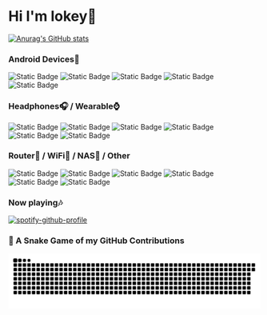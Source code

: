 # Hi I'm lokey👋

[![Anurag's GitHub stats](https://github-readme-stats.vercel.app/api?username=lokey0905&theme=tokyonight)](https://github.com/anuraghazra/github-readme-stats)

### Android Devices📱

![Static Badge](https://img.shields.io/badge/SAMSUNG%20Galaxy%20S23%2B-1428A0?style=flat-square&logo=samsung)
![Static Badge](https://img.shields.io/badge/SAMSUNG%20Galaxy%20S23%20Ultra-1428A0?style=flat-square&logo=samsung)
![Static Badge](https://img.shields.io/badge/SAMSUNG%20Galaxy%20Tab%20S7%2B-1428A0?style=flat-square&logo=samsung)
![Static Badge](https://img.shields.io/badge/Xiaomi%2011%20Lite%205G-fd4900?style=flat-square&logo=xiaomi&logoColor=ffffff)
![Static Badge](https://img.shields.io/badge/Meta%20Quest%203-0081FB?style=flat-square&logo=Meta&logoColor=ffffff)

### Headphones🎧 / Wearable⌚

![Static Badge](https://img.shields.io/badge/SAMSUNG%20Galaxy%20Buds%20Pro-1428A0?style=flat-square&logo=samsung)
![Static Badge](https://img.shields.io/badge/SONY%20WH--1000XM4-000000?style=flat-square&logo=sony&logoColor=ffffff)
![Static Badge](https://img.shields.io/badge/COTSUBU%20for%20ASMR%20%E5%91%A8%E9%98%B2%E3%83%91%E3%83%88%E3%83%A9%20Patra%20Edition-ffffff?style=flat-square)
![Static Badge](https://img.shields.io/badge/%E5%91%A8%E9%98%B2%E3%83%91%E3%83%88%E3%83%A9%20x%20ag%20COTSUBU%20for%20ASMR%20Patra%20Edition%20%E2%88%92BLACK%20Ver.-ffffff?style=flat-square)
![Static Badge](https://img.shields.io/badge/%E5%91%A8%E9%98%B2%E3%83%91%E3%83%88%E3%83%A9%20%C3%97%20final%20ZE500%20for%20ASMR-ffffff?style=flat-square)
![Static Badge](https://img.shields.io/badge/MI%20Band%208%20NFC-fd4900?style=flat-square&logo=xiaomi&logoColor=ffffff)

### Router📶 / WiFi🛜 / NAS💾 / Other

![Static Badge](https://img.shields.io/badge/RT--AC1200G%2B-00529c?style=flat-square&logo=asus)
![Static Badge](https://img.shields.io/badge/RT--AC5300-00529c?style=flat-square&logo=asus)
![Static Badge](https://img.shields.io/badge/RT--AX5400-00529c?style=flat-square&logo=asus)
![Static Badge](https://img.shields.io/badge/Synology%20DiskStation%20DS720%2B-000000?style=flat-square&logo=Synology&logoColor=ffffff)
![Static Badge](https://img.shields.io/badge/CyberPower%20CP1000PFCLCDa-d50032)
![Static Badge](https://img.shields.io/badge/Google%20Nest%20Mini-4285f4?style=flat-square&logo=Google&logoColor=ffffff)

### Now playing🎶
[![spotify-github-profile](https://spotify-github-profile.kittinanx.com/api/view?uid=31eyc5nkfjkb5wvqahmuneb5srwq&cover_image=true&theme=default&show_offline=false&background_color=121212&interchange=false)](https://spotify-github-profile.kittinanx.com/api/view?uid=31eyc5nkfjkb5wvqahmuneb5srwq&redirect=true)

### 🐍 A Snake Game of my GitHub Contributions
<picture>
  <source media="(prefers-color-scheme: dark)" srcset="https://raw.githubusercontent.com/lokey0905/lokey0905/output/github-contribution-grid-snake-dark.svg">
  <source media="(prefers-color-scheme: light)" srcset="https://raw.githubusercontent.com/lokey0905/lokey0905/output/github-contribution-grid-snake.svg">
  <img alt="github contribution grid snake animation" src="https://raw.githubusercontent.com/lokey0905/lokey0905/output/github-contribution-grid-snake.svg">
</picture>
